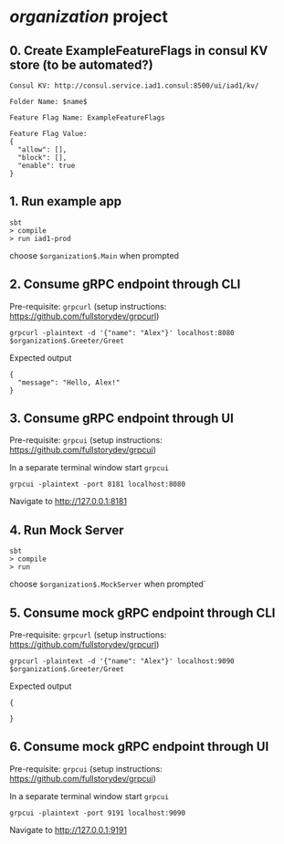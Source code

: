 # $organization$ project

## 0. Create ExampleFeatureFlags in consul KV store (to be automated?)
```arma.header
Consul KV: http://consul.service.iad1.consul:8500/ui/iad1/kv/

Folder Name: $name$

Feature Flag Name: ExampleFeatureFlags

Feature Flag Value:
{
  "allow": [],
  "block": [],
  "enable": true
}
```

## 1. Run example app
```
sbt 
> compile
> run iad1-prod

```
choose `$organization$.Main` when prompted

## 2. Consume gRPC endpoint through CLI

Pre-requisite: `grpcurl` (setup instructions: https://github.com/fullstorydev/grpcurl)

```
grpcurl -plaintext -d '{"name": "Alex"}' localhost:8080 $organization$.Greeter/Greet
```

Expected output

```arma.header
{
  "message": "Hello, Alex!"
}
```

## 3. Consume gRPC endpoint through UI

Pre-requisite: `grpcui` (setup instructions: https://github.com/fullstorydev/grpcui)

In a separate terminal window start `grpcui`
```
grpcui -plaintext -port 8181 localhost:8080
```
Navigate to http://127.0.0.1:8181 


## 4. Run Mock Server
```
sbt 
> compile
> run

```
choose `$organization$.MockServer` when prompted`


## 5. Consume mock gRPC endpoint through CLI

Pre-requisite: `grpcurl` (setup instructions: https://github.com/fullstorydev/grpcurl)

```
grpcurl -plaintext -d '{"name": "Alex"}' localhost:9090 $organization$.Greeter/Greet
```

Expected output

```arma.header
{

}
```


## 6. Consume mock gRPC endpoint through UI

Pre-requisite: `grpcui` (setup instructions: https://github.com/fullstorydev/grpcui)

In a separate terminal window start `grpcui`
```
grpcui -plaintext -port 9191 localhost:9090
```
Navigate to http://127.0.0.1:9191 

